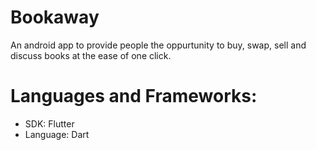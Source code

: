 # Bookaway
An android app to provide people the oppurtunity to buy, swap, sell and discuss books at the ease of one click.

# Languages and Frameworks:
- SDK: Flutter
- Language: Dart
